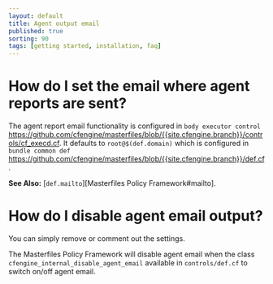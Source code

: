 ```yaml
---
layout: default
title: Agent output email
published: true
sorting: 90
tags: [getting started, installation, faq]
---
```


# How do I set the email where agent reports are sent?

The agent report email functionality is configured in `body executor control`
https://github.com/cfengine/masterfiles/blob/{{site.cfengine.branch}}/controls/cf_execd.cf.
It defaults to `root@$(def.domain)` which is configured in `bundle common def`
https://github.com/cfengine/masterfiles/blob/{{site.cfengine.branch}}/def.cf.

**See Also:** [`def.mailto`][Masterfiles Policy Framework#mailto].

# How do I disable agent email output?

You can simply remove or comment out the settings.

The Masterfiles Policy Framework will disable agent email when the class
`cfengine_internal_disable_agent_email` available in `controls/def.cf` to
switch on/off agent email.
